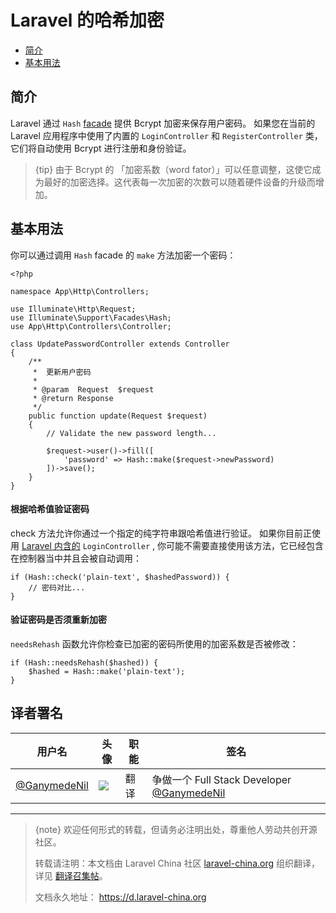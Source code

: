 # Laravel 的哈希加密

- [简介](#introduction)
- [基本用法](#basic-usage)

<a name="introduction"></a>
## 简介

Laravel 通过 `Hash` [facade](/docs/{{version}}/facades) 提供 Bcrypt 加密来保存用户密码。 如果您在当前的 Laravel 应用程序中使用了内置的 `LoginController` 和 `RegisterController` 类，它们将自动使用 Bcrypt 进行注册和身份验证。

> {tip} 由于 Bcrypt 的 「加密系数（word fator）」可以任意调整，这使它成为最好的加密选择。这代表每一次加密的次数可以随着硬件设备的升级而增加。

<a name="basic-usage"></a>
## 基本用法

你可以通过调用 `Hash` facade 的 `make` 方法加密一个密码：

    <?php

    namespace App\Http\Controllers;

    use Illuminate\Http\Request;
    use Illuminate\Support\Facades\Hash;
    use App\Http\Controllers\Controller;

    class UpdatePasswordController extends Controller
    {
        /**
         *  更新用户密码
         *
         * @param  Request  $request
         * @return Response
         */
        public function update(Request $request)
        {
            // Validate the new password length...

            $request->user()->fill([
                'password' => Hash::make($request->newPassword)
            ])->save();
        }
    }

#### 根据哈希值验证密码

check 方法允许你通过一个指定的纯字符串跟哈希值进行验证。 如果你目前正使用 [Laravel 内含的](/docs/{{version}}/authentication) `LoginController` , 你可能不需要直接使用该方法，它已经包含在控制器当中并且会被自动调用：

    if (Hash::check('plain-text', $hashedPassword)) {
        // 密码对比...
    }

#### 验证密码是否须重新加密

`needsRehash` 函数允许你检查已加密的密码所使用的加密系数是否被修改：

    if (Hash::needsRehash($hashed)) {
        $hashed = Hash::make('plain-text');
    }

## 译者署名
| 用户名                                      | 头像                                       | 职能   | 签名                                       |
| ---------------------------------------- | ---------------------------------------- | ---- | ---------------------------------------- |
| [@GanymedeNil](https://github.com/GanymedeNil) | <img class="avatar-66 rm-style" src="https://dn-phphub.qbox.me/uploads/avatars/6859_1487055454.jpg?imageView2/1/w/100/h/100"> | 翻译   | 争做一个 Full Stack Developer  [@GanymedeNil](http://weibo.com/jinhongyang) |

--- 

> {note} 欢迎任何形式的转载，但请务必注明出处，尊重他人劳动共创开源社区。
> 
> 转载请注明：本文档由 Laravel China 社区 [laravel-china.org](https://laravel-china.org) 组织翻译，详见 [翻译召集帖](https://laravel-china.org/topics/5756/laravel-55-document-translation-call-come-and-join-the-translation)。
> 
> 文档永久地址： https://d.laravel-china.org